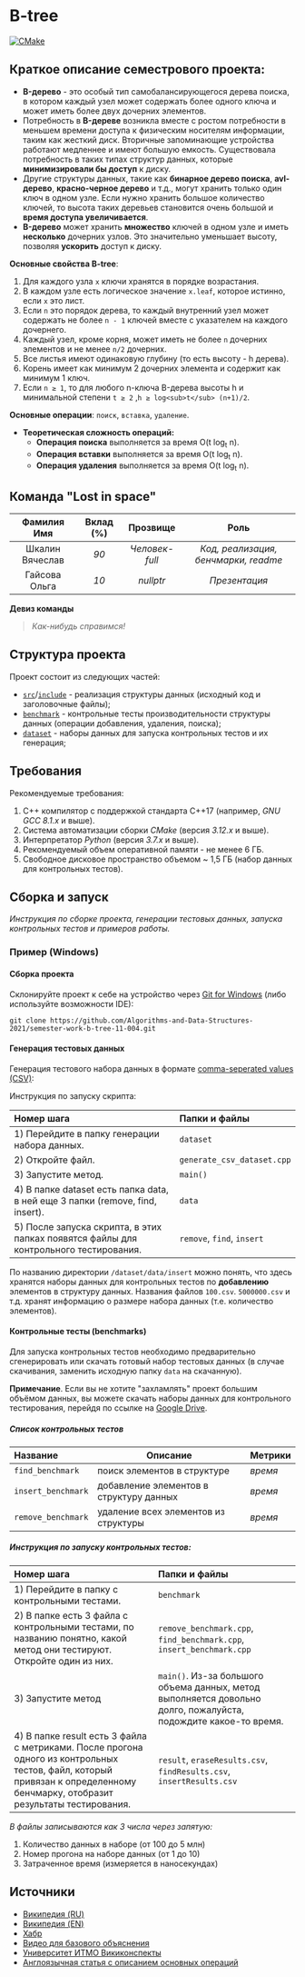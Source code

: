 # B-tree

[![CMake](https://github.com/Algorithms-and-Data-Structures-2021/semester-work-b-tree-11-004/actions/workflows/cmake.yml/badge.svg)](https://github.com/Algorithms-and-Data-Structures-2021/semester-work-template/actions/workflows/cmake.yml)

## Краткое описание семестрового проекта:

- **B-дерево** - это особый тип самобалансирующегося дерева поиска, в котором каждый узел может содержать более одного ключа и
  может иметь более двух дочерних элементов.
- Потребность в **B-дереве** возникла вместе с ростом потребности в меньшем времени доступа к физическим носителям
  информации, таким как жесткий диск. Вторичные запоминающие устройства работают медленнее и имеют большую емкость.
  Существовала потребность в таких типах структур данных, которые **минимизировали бы доступ** к диску.
- Другие структуры данных, такие как **бинарное дерево поиска**, **avl-дерево**, **красно-черное дерево** и т.д., могут хранить
  только один ключ в одном узле. Если нужно хранить большое количество ключей, то высота таких деревьев становится очень
  большой и **время доступа увеличивается**.
- **B-дерево** может хранить **множество** ключей в одном узле и иметь **несколько** дочерних узлов. Это значительно уменьшает
  высоту, позволяя **ускорить** доступ к диску.

**Основные свойства B-tree**:

1. Для каждого узла `x` ключи хранятся в порядке возрастания.
2. В каждом узле есть логическое значение `x.leaf`, которое истинно, если `x` это лист.
3. Если `n` это порядок дерева, то каждый внутренний узел может содержать не более `n - 1` ключей вместе с указателем на
   каждого дочернего.
4. Каждый узел, кроме корня, может иметь не более `n` дочерних элементов и не менее `n/2` дочерних.
5. Все листья имеют одинаковую глубину (то есть высоту - h дерева).
6. Корень имеет как минимум 2 дочерних элемента и содержит как минимум 1 ключ.
7. Если `n ≥ 1`, то для любого n-ключа B-дерева высоты h и минимальной степени `t ≥ 2` ,`h ≥ log<sub>t</sub> (n+1)/2`. 
   
**Основные операции**: `поиск`, `вставка`, `удаление`.

- **Теоретическая сложность операций:**
    - **Операция поиска** выполняется за время O(t log<sub>t</sub> n).
    - **Операция вставки** выполняется за время O(t log<sub>t</sub> n).
    - **Операция удаления** выполняется за время O(t log<sub>t</sub> n).

## Команда "Lost in space"

| Фамилия Имя | Вклад (%) | Прозвище | Роль |
| :---: | :---: | :---: | :---: |
| Шкалин Вячеслав | _90_ | _Человек-full_ | _Код, реализация, бенчмарки, readme_ |
| Гайсова Ольга | _10_ | _nullptr_ | _Презентация_ |

**Девиз команды**
> _Как-нибудь справимся!_

## Структура проекта

Проект состоит из следующих частей:

- [`src`](src)/[`include`](include) - реализация структуры данных (исходный код и заголовочные файлы);
- [`benchmark`](benchmark) - контрольные тесты производительности структуры данных (операции добавления, удаления, поиска);
- [`dataset`](dataset) - наборы данных для запуска контрольных тестов и их генерация;

## Требования

Рекомендуемые требования:

1. С++ компилятор c поддержкой стандарта C++17 (например, _GNU GCC 8.1.x_ и выше).
2. Система автоматизации сборки _CMake_ (версия _3.12.x_ и выше).
3. Интерпретатор _Python_ (версия _3.7.x_ и выше).
4. Рекомендуемый объем оперативной памяти - не менее 6 ГБ.
5. Свободное дисковое пространство объемом ~ 1,5 ГБ (набор данных для контрольных тестов).

## Сборка и запуск

_Инструкция по сборке проекта, генерации тестовых данных, запуска контрольных тестов и примеров работы._

### Пример (Windows)

#### Сборка проекта

Склонируйте проект к себе на устройство через [Git for Windows](https://gitforwindows.org/) (либо используйте
возможности IDE):

```shell
git clone https://github.com/Algorithms-and-Data-Structures-2021/semester-work-b-tree-11-004.git
```

#### Генерация тестовых данных

Генерация тестового набора данных в
формате [comma-seperated values (CSV)](https://en.wikipedia.org/wiki/Comma-separated_values):

Инструкция по запуску скрипта:

| Номер шага                                                                            | Папки и файлы                  |
| :---                                                                                  | :---                           |
| 1) Перейдите в папку генерации набора данных.                                         | `dataset`                      |
| 2) Откройте файл.                                                                     | `generate_csv_dataset.cpp`     |
| 3) Запустите метод.                                                                   | `main()`                       |
| 4) В папке dataset есть папка data, в ней еще 3 папки (remove, find, insert).         | `data`                         |
| 5) После запуска скрипта, в этих папках появятся файлы для контрольного тестирования. | `remove`, `find`, `insert`     |

По названию директории `/dataset/data/insert` можно понять, что здесь хранятся наборы данных для контрольных тестов по
**добавлению** элементов в структуру данных. Названия файлов `100.csv`. `5000000.csv` и т.д. хранят информацию о размере
набора данных (т.е. количество элементов).

#### Контрольные тесты (benchmarks)

Для запуска контрольных тестов необходимо предварительно сгенерировать или скачать готовый набор тестовых данных (в случае скачивания, заменить исходную папку `data` на скачанную).

**Примечание**. Если вы не хотите "захламлять" проект большим объёмом данных, вы можете скачать наборы данных для
контрольного тестирования, перейдя по ссылке
на [Google Drive](https://drive.google.com/drive/folders/1nqzZ9Z37lQ3YWiczp7nUHf3JC0opvjkM?usp=sharing).

##### Список контрольных тестов

| Название           | Описание                                | Метрики |
| :---               | ---                                     | :---    |
| `find_benchmark`   | поиск элементов в структуре             | _время_ |
| `insert_benchmark` | добавление элементов в структуру данных | _время_ |
| `remove_benchmark` | удаление всех элементов из структуры    | _время_ |

##### Инструкция по запуску контрольных тестов:

| Номер шага                                                                                        | Папки и файлы                  |
| :---                                                                                              | :---                           |
| 1) Перейдите в папку с контрольными тестами.                                                      | `benchmark`                    |
| 2) В папке есть 3 файла с контрольными тестами, по названию понятно, какой метод они тестируют. Откройте один из них.   | `remove_benchmark.cpp`, `find_benchmark.cpp`, `insert_benchmark.cpp` |
| 3) Запустите метод                                                                                | `main()`. Из-за большого объема данных, метод выполняется довольно долго, пожалуйста, подождите какое-то время. |
| 4) В папке result есть 3 файла с метриками. После прогона одного из контрольных тестов, файл, который привязан к определенному бенчмарку, отобразит результаты тестирования. | `result`, `eraseResults.csv`, `findResults.csv`, `insertResults.csv` |  

_В файлы записываются как 3 числа через запятую:_

1) Количество данных в наборе (от 100 до 5 млн)
2) Номер прогона на наборе данных (от 1 до 10)
3) Затраченное время (измеряется в наносекундах)

## Источники

* [Википедия (RU)](https://ru.wikipedia.org/wiki/B-дерево)
* [Википедия (EN)](https://en.wikipedia.org/wiki/B-tree)
* [Хабр](https://habr.com/ru/post/114154/)
* [Видео для базового объяснения](https://www.youtube.com/watch?v=WXXetwePSRk)
* [Университет ИТМО Викиконспекты](https://neerc.ifmo.ru/wiki/index.php?title=B-дерево)
* [Англоязычная статья с описанием основных операций](https://www.programiz.com/dsa/b-tree)
